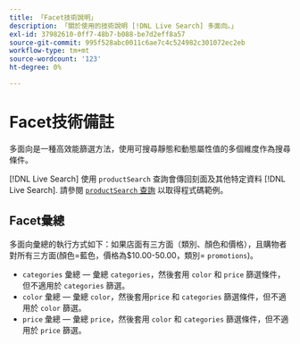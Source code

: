 ```yaml
---
title: 「Facet技術說明」
description: 「關於使用的技術說明 [!DNL Live Search] 多面向。」
exl-id: 37982610-0ff7-48b7-b088-be7d2eff8a57
source-git-commit: 995f528abc0011c6ae7c4c524982c301072ec2eb
workflow-type: tm+mt
source-wordcount: '123'
ht-degree: 0%

---
```


# Facet技術備註

多面向是一種高效能篩選方法，使用可搜尋靜態和動態屬性值的多個維度作為搜尋條件。

[!DNL Live Search] 使用 `productSearch` 查詢會傳回刻面及其他特定資料 [!DNL Live Search]. 請參閱 [`productSearch` 查詢](https://developer.adobe.com/commerce/webapi/graphql/schema/live-search/queries/product-search/) 以取得程式碼範例。

## Facet彙總

多面向彙總的執行方式如下：如果店面有三方面（類別、顏色和價格），且購物者對所有三方面(顏色=藍色，價格為$10.00-50.00，類別= `promotions`)。

* `categories` 彙總 — 彙總 `categories`，然後套用 `color` 和 `price` 篩選條件，但不適用於 `categories` 篩選。
* `color` 彙總 — 彙總 `color`，然後套用`price` 和 `categories` 篩選條件，但不適用於 `color` 篩選。
* `price` 彙總 — 彙總 `price`，然後套用 `color` 和 `categories` 篩選條件，但不適用於 `price` 篩選。
